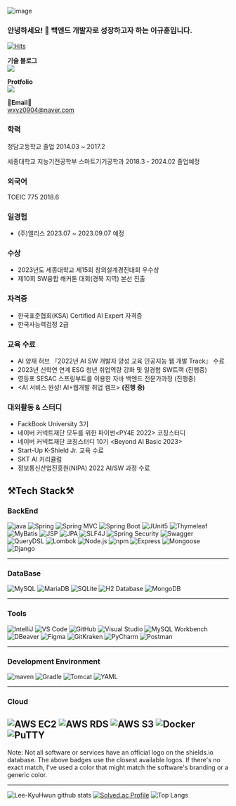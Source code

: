 ![image](https://github.com/Lee-Kyuhwun/Lee-Kyuhwun/assets/107871734/fac670e0-912c-4430-8c17-0399f86019db)



### 안녕하세요! 👋 백엔드 개발자로 성장하고자 하는 이규훈입니다. 

<!--
**Lee-Kyuhwun/Lee-Kyuhwun** is a ✨ _special_ ✨ repository because its `README.md` (this file) appears on your GitHub profile.

Here are some ideas to get you started:

- 🔭 I’m currently working on ...
- 🌱 I’m currently learning ...
- 👯 I’m looking to collaborate on ...
- 🤔 I’m looking for help with ...
- 💬 Ask me about ...
- 📫 How to reach me: ...
- 😄 Pronouns: ...
- ⚡ Fun fact: ...
-->



[![Hits](https://hits.seeyoufarm.com/api/count/incr/badge.svg?url=https%3A%2F%2Fgithub.com%2FLee-Kyuhwun%2Fhit-counter&count_bg=%2379C83D&title_bg=%23555555&icon=&icon_color=%23E7E7E7&title=hits&edge_flat=false)](https://hits.seeyoufarm.com)
<br>
<p>
    <Strong>기술 블로그</Strong><br>
    <a href="https://velog.io/@normalvector" target="_blank"><img src="https://img.shields.io/badge/Velog-000000?style=flat-square&logo=Velog&logoColor=20C997"/></a>
</p>
<p>
<Strong>Protfolio</Strong><br>
<a href="https://seed-collision-814.notion.site/edfd912afbbf4453b7bcf3398e850080?pvs=4" target="_blank">    
<img src="https://img.shields.io/badge/Notion-000000?style=flat-square&logo=Notion&logoColor=00000"/></a>
</p>    

<Strong>📧Email📧</Strong><br>wxyz0904@naver.com<br>


### 학력

청담고등학교 졸업 2014.03 ~ 2017.2

세종대학교 지능기전공학부 스마트기기공학과  2018.3 - 2024.02 졸업예정


### 외국어

TOEIC 775 2018.6

### 일경험

- (주)앨리스 2023.07 ~ 2023.09.07 예정


### 수상

- 2023년도 세종대학교 제15회 창의설계경진대회 우수상
- 제10회 SW융합 해커톤 대회(경북 지역) 본선 진출

### 자격증

- 한국표준협회(KSA) Certified AI Expert 자격증
- 한국사능력검정 2급

### 교육 수료

- AI 양재 허브 『2022년 AI SW 개발자 양성 교육 인공지능 웹 개발 Track』 수료
- 2023년 신학연 연계 ESG 청년 취업역량 강화 및 일경험 SW트랙 (진행중)
- 영등포 SESAC 스프링부트를 이용한 자바 백엔드 전문가과정 (진행중)
- <AI 서비스 완성! AI+웹개발 취업 캠프> **(진행 중)**

### 대외활동 & 스터디

- FackBook University 3기
- 네이버 커넥트재단 모두를 위한 파이썬<PY4E 2022> 코칭스터디
- 네이버 커넥트재단 코칭스터디 10기 <Beyond AI Basic 2023>
- Start-Up K-Shield Jr. 교육 수료
- SKT AI 커리큘럼
- 정보통신산업진흥원(NIPA)  2022 AI/SW 과정 수료


## ⚒️Tech Stack⚒️

### BackEnd
![java](https://img.shields.io/badge/java-007396?style=for-the-badge&logo=JAVA&logoColor=white)
![Spring](https://img.shields.io/badge/spring-%236DB33F.svg?style=for-the-badge&logo=spring&logoColor=white)
![Spring MVC](https://img.shields.io/badge/Spring_MVC-6DB33F?style=for-the-badge&logo=spring&logoColor=white)
![Spring Boot](https://img.shields.io/badge/Spring_Boot-6DB33F?style=for-the-badge&logo=spring-boot)
![JUnit5](https://img.shields.io/badge/JUnit5-25A162?style=for-the-badge&logo=junit5&logoColor=white)
![Thymeleaf](https://img.shields.io/badge/Thymeleaf-005F0F?style=for-the-badge&logo=thymeleaf&logoColor=white)
![MyBatis](https://img.shields.io/badge/MyBatis-FCDC00?style=for-the-badge&logo=mybatis&logoColor=black)
![JSP](https://img.shields.io/badge/JSP-007396?style=for-the-badge&logo=java&logoColor=white)
![JPA](https://img.shields.io/badge/JPA-007396?style=for-the-badge&logo=java&logoColor=white)
![SLF4J](https://img.shields.io/badge/SLF4J-1B1818?style=for-the-badge&logo=log4j&logoColor=white)
![Spring Security](https://img.shields.io/badge/Spring_Security-6DB33F?style=for-the-badge&logo=spring&logoColor=white)
![Swagger](https://img.shields.io/badge/Swagger-85EA2D?style=for-the-badge&logo=swagger&logoColor=black)
![QueryDSL](https://img.shields.io/badge/QueryDSL-000000?style=for-the-badge&logo=simpleicons&logoColor=white)
![Lombok](https://img.shields.io/badge/Lombok-BC4521?style=for-the-badge&logo=lombok&logoColor=white)
![Node.js](https://img.shields.io/badge/Node.js-339933?style=for-the-badge&logo=nodedotjs&logoColor=white)
![npm](https://img.shields.io/badge/npm-CB3837?style=for-the-badge&logo=npm&logoColor=white)
![Express](https://img.shields.io/badge/Express-000000?style=for-the-badge&logo=express&logoColor=white)
![Mongoose](https://img.shields.io/badge/Mongoose-880000?style=for-the-badge&logo=mongoose&logoColor=white)
![Django](https://img.shields.io/badge/Django-092E20?style=for-the-badge&logo=django&logoColor=white)

------------
### DataBase
![MySQL](https://img.shields.io/badge/MySQL-4479A1?style=for-the-badge&logo=mysql&logoColor=white)
![MariaDB](https://img.shields.io/badge/MariaDB-003545?style=for-the-badge&logo=mariadb&logoColor=white)
![SQLite](https://img.shields.io/badge/SQLite-07405E?style=for-the-badge&logo=sqlite&logoColor=white)
![H2 Database](https://img.shields.io/badge/H2_Database-EF5C5C?style=for-the-badge)
![MongoDB](https://img.shields.io/badge/MongoDB-47A248?style=for-the-badge&logo=mongodb&logoColor=white)

-------
### Tools
![IntelliJ](https://img.shields.io/badge/IntelliJ-000000?style=for-the-badge&logo=intellij-idea&logoColor=white)
![VS Code](https://img.shields.io/badge/VS_Code-007ACC?style=for-the-badge&logo=visual-studio-code&logoColor=white)
![GitHub](https://img.shields.io/badge/GitHub-181717?style=for-the-badge&logo=github&logoColor=white)
![Visual Studio](https://img.shields.io/badge/Visual_Studio-5C2D91?style=for-the-badge&logo=visual-studio&logoColor=white)
![MySQL Workbench](https://img.shields.io/badge/MySQL_Workbench-4479A1?style=for-the-badge&logo=mysql&logoColor=white)
![DBeaver](https://img.shields.io/badge/DBeaver-5C2D91?style=for-the-badge&logo=dbeaver&logoColor=white)
![Figma](https://img.shields.io/badge/Figma-F24E1E?style=for-the-badge&logo=figma&logoColor=white)
![GitKraken](https://img.shields.io/badge/GitKraken-179287?style=for-the-badge&logo=gitkraken&logoColor=white)
![PyCharm](https://img.shields.io/badge/PyCharm-1F1F1F?style=for-the-badge&logo=pycharm&logoColor=white)
![Postman](https://img.shields.io/badge/Postman-FF6C37?style=for-the-badge&logo=postman&logoColor=white)

------
### Development Environment
![maven](https://img.shields.io/badge/Maven-C71A36?style=for-the-badge&logo=apache-maven&logoColor=white)
![Gradle](https://img.shields.io/badge/Gradle-02303A?style=for-the-badge&logo=gradle&logoColor=white)
![Tomcat](https://img.shields.io/badge/Tomcat-F8DC75?style=for-the-badge&logo=apache-tomcat&logoColor=black)
![YAML](https://img.shields.io/badge/YAML-000000?style=for-the-badge&logo=yaml&logoColor=white)

-----
### Cloud
![AWS EC2](https://img.shields.io/badge/AWS%20EC2-232F3E?style=for-the-badge&logo=amazon-aws&logoColor=white)
![AWS RDS](https://img.shields.io/badge/AWS%20RDS-232F3E?style=for-the-badge&logo=amazon-aws&logoColor=white)
![AWS S3](https://img.shields.io/badge/AWS%20S3-569A31?style=for-the-badge&logo=amazon-aws&logoColor=white)
![Docker](https://img.shields.io/badge/Docker-2496ED?style=for-the-badge&logo=docker&logoColor=white)
![PuTTY](https://img.shields.io/badge/PuTTY-2E3440?style=for-the-badge&logo=putty&logoColor=white)
-----------
Note: Not all software or services have an official logo on the shields.io database. The above badges use the closest available logos. If there's no exact match, I've used a color that might match the software's branding or a generic color.



-----
<div>
    
![Lee-KyuHwun github stats](https://github-readme-stats.vercel.app/api?username=Lee-Kyuhwun&show_icons=true&theme=dark)
[![Solved.ac Profile](http://mazassumnida.wtf/api/v2/generate_badge?boj=dlrbgns0904)](https://solved.ac/dlrbgns0904/)
![Top Langs](https://github-readme-stats.vercel.app/api/top-langs/?username=Lee-Kyuhwun)



    
</div>
